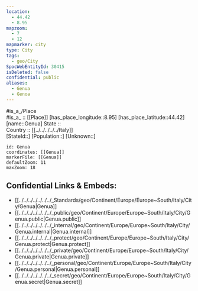 ```yaml
---
location:
  - 44.42
  - 8.95
mapzoom:
  - 7
  - 12
mapmarker: city
type: City
tags:
  - geo/City
SpocWebEntityId: 30415
isDeleted: false
confidential: public
aliases:
  - Genua
  - Genoa
---
```

#is_a_/Place  
#is_a_ :: [[Place]] 
[has_place_longitude::8.95] 
[has_place_latitude::44.42] 
[name::Genua] 
State ::  
Country :: [[../../../../../Italy]]  
[StateId::] 
[Population::] 
[Unknown::] 


```leaflet
id: Genua
coordinates: [[Genua]] 
markerFile: [[Genua]] 
defaultZoom: 11 
maxZoom: 18
```


## Confidential Links & Embeds: 
- [[../../../../../../../_Standards/geo/Continent/Europe/Europe~South/Italy/City/Genua|Genua]] 
- [[../../../../../../../_public/geo/Continent/Europe/Europe~South/Italy/City/Genua.public|Genua.public]] 
- [[../../../../../../../_internal/geo/Continent/Europe/Europe~South/Italy/City/Genua.internal|Genua.internal]] 
- [[../../../../../../../_protect/geo/Continent/Europe/Europe~South/Italy/City/Genua.protect|Genua.protect]] 
- [[../../../../../../../_private/geo/Continent/Europe/Europe~South/Italy/City/Genua.private|Genua.private]] 
- [[../../../../../../../_personal/geo/Continent/Europe/Europe~South/Italy/City/Genua.personal|Genua.personal]] 
- [[../../../../../../../_secret/geo/Continent/Europe/Europe~South/Italy/City/Genua.secret|Genua.secret]] 
